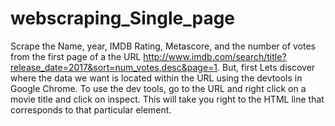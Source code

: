 # webscraping_Single_page
 Scrape the Name, year, IMDB Rating, Metascore, and the number of votes from the first page of a the     URL http://www.imdb.com/search/title?release_date=2017&sort=num_votes,desc&page=1. But, first Lets     discover where the data we want is located within the URL using the devtools in Google Chrome.     To use the dev tools, go to the URL and right click on a movie title and click on inspect.    This will take you right to the HTML line that corresponds to that particular element.
